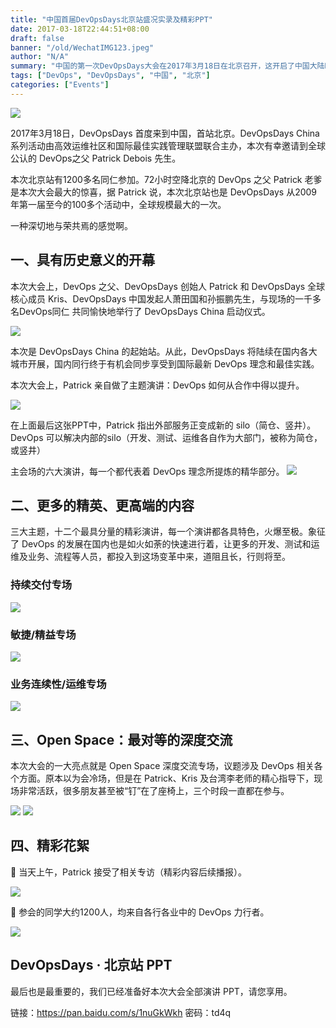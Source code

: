 ```yaml
---
title: "中国首届DevOpsDays北京站盛况实录及精彩PPT"
date: 2017-03-18T22:44:51+08:00
draft: false
banner: "/old/WechatIMG123.jpeg"
author: "N/A"
summary: "中国的第一次DevOpsDays大会在2017年3月18日在北京召开，这开启了中国大陆DevOps的元年，从此DevOps社区开始生根发芽。"
tags: ["DevOps", "DevOpsDays", "中国", "北京"]
categories: ["Events"]
---
```

![](/old/WechatIMG123.jpeg)

2017年3月18日，DevOpsDays 首度来到中国，首站北京。DevOpsDays China 系列活动由高效运维社区和国际最佳实践管理联盟联合主办，本次有幸邀请到全球公认的 DevOps之父 Patrick Debois 先生。

本次北京站有1200多名同仁参加。72小时空降北京的 DevOps 之父 Patrick 老爹是本次大会最大的惊喜，据 Patrick 说，本次北京站也是 DevOpsDays 从2009年第一届至今的100多个活动中，全球规模最大的一次。

一种深切地与荣共焉的感觉啊。

## 一、具有历史意义的开幕
本次大会上，DevOps 之父、DevOpsDays 创始人 Patrick 和 DevOpsDays 全球核心成员 Kris、DevOpsDays 中国发起人萧田国和孙振鹏先生，与现场的一千多名DevOps同仁 共同愉快地举行了 DevOpsDays China 启动仪式。

![](/old/WechatIMG236.jpeg)

本次是 DevOpsDays China 的起始站。从此，DevOpsDays 将陆续在国内各大城市开展，国内同行终于有机会同步享受到国际最新 DevOps 理念和最佳实践。

本次大会上，Patrick 亲自做了主题演讲：DevOps 如何从合作中得以提升。

![](/old/WechatIMG240.jpeg)

在上面最后这张PPT中，Patrick 指出外部服务正变成新的 silo（简仓、竖井）。DevOps 可以解决内部的silo（开发、测试、运维各自作为大部门，被称为简仓，或竖井）

主会场的六大演讲，每一个都代表着 DevOps 理念所提炼的精华部分。
![](/old/WechatIMG106.jpeg)


## 二、更多的精英、更高端的内容
三大主题，十二个最具分量的精彩演讲，每一个演讲都各具特色，火爆至极。象征了 DevOps 的发展在国内也是如火如荼的快速进行着，让更多的开发、测试和运维及业务、流程等人员，都投入到这场变革中来，道阻且长，行则将至。

### 持续交付专场

![](/old/WechatIMG241.jpeg)

### 敏捷/精益专场

![](/old/WechatIMG242.jpeg)

### 业务连续性/运维专场

![](/old/WechatIMG243.jpeg)

## 三、Open Space：最对等的深度交流
本次大会的一大亮点就是 Open Space 深度交流专场，议题涉及 DevOps 相关各个方面。原本以为会冷场，但是在 Patrick、Kris 及台湾李老师的精心指导下，现场非常活跃，很多朋友甚至被“钉”在了座椅上，三个时段一直都在参与。

![](/old/WechatIMG244.jpeg)
![](/old/WechatIMG245.jpeg)



## 四、精彩花絮

🔽 当天上午，Patrick 接受了相关专访（精彩内容后续播报）。

![](/old/WechatIMG246.jpeg)


🔽 参会的同学大约1200人，均来自各行各业中的 DevOps 力行者。

![](/old/WechatIMG107.jpeg)

## DevOpsDays · 北京站 PPT 
最后也是最重要的，我们已经准备好本次大会全部演讲 PPT，请您享用。

链接：https://pan.baidu.com/s/1nuGkWkh
密码：td4q